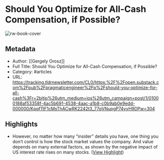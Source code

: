 # Should You Optimize for All-Cash Compensation, if Possible?

![rw-book-cover](https://substackcdn.com/image/fetch/w_1200,h_600,c_fill,f_jpg,q_auto:good,fl_progressive:steep,g_auto/https%3A%2F%2Fsubstack-post-media.s3.amazonaws.com%2Fpublic%2Fimages%2Fdc828961-0f78-4e20-883f-7368f84bcd48_1988x1064.png)

## Metadata
- Author: [[Gergely Orosz]]
- Full Title: Should You Optimize for All-Cash Compensation, if Possible?
- Category: #articles
- URL: https://tracking.tldrnewsletter.com/CL0/https:%2F%2Fopen.substack.com%2Fpub%2Fpragmaticengineer%2Fp%2Fshould-you-optimize-for-all-cash%3Fr=2bjtip%26utm_medium=ios%26utm_campaign=post/1/01000188af53358f-4ac5b691-4538-4aac-a1b8-c0b9ab0e9edd-000000/KpqfTtF1cMsThACwRK2242t3_77qVNupgP74yyH9DPw=304

## Highlights
- However, no matter how many “insider” details you have, one thing you don’t control is how the stock market values the company. And value depends on many external factors, as shown by the negative impact of US interest rate rises on many stocks. ([View Highlight](https://read.readwise.io/read/01h3b68kdfcsc2va2cgdrwnbbm))
